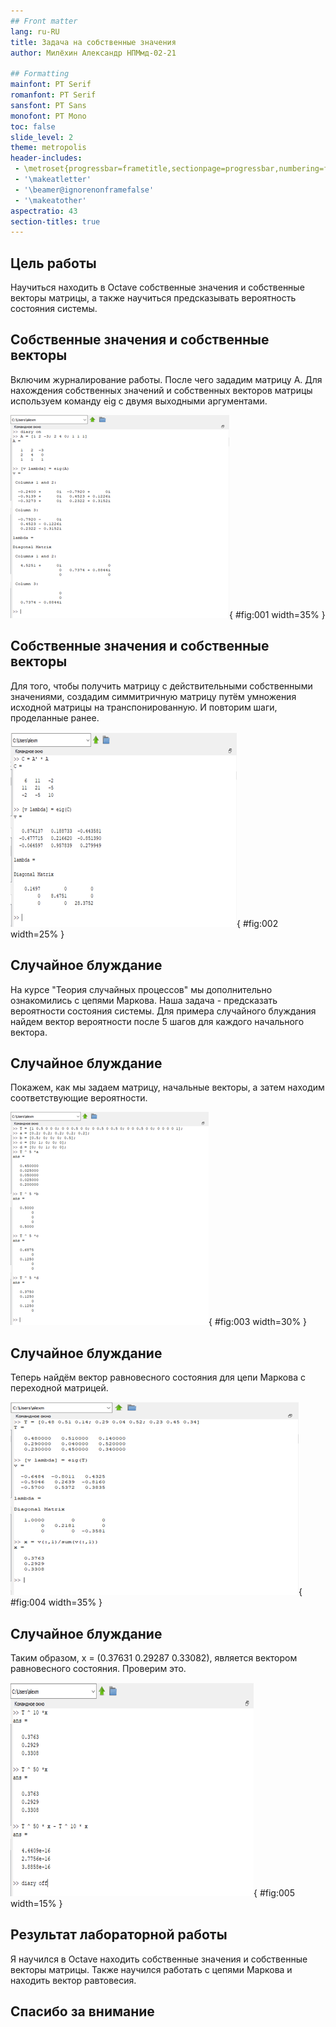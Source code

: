 ```yaml
---
## Front matter
lang: ru-RU
title: Задача на собственные значения
author: Милёхин Александр НПМмд-02-21

## Formatting
mainfont: PT Serif
romanfont: PT Serif
sansfont: PT Sans
monofont: PT Mono
toc: false
slide_level: 2
theme: metropolis
header-includes: 
 - \metroset{progressbar=frametitle,sectionpage=progressbar,numbering=fraction}
 - '\makeatletter'
 - '\beamer@ignorenonframefalse'
 - '\makeatother'
aspectratio: 43
section-titles: true
---
```


## Цель работы

Научиться находить в Octave собственные значения и собственные векторы матрицы, а также научиться предсказывать вероятность состояния системы.

## Собственные значения и собственные векторы

Включим журналирование работы. После чего зададим матрицу А. Для нахождения собственных значений и собственных векторов матрицы используем команду eig с двумя выходными аргументами.

![Собственные значения и векторы матрицы](image/1.png){ #fig:001 width=35% }

## Собственные значения и собственные векторы

Для того, чтобы получить матрицу с действительными собственными значениями, создадим симмитричную матрицу путём умножения исходной матрицы на транспонированную. И повторим шаги, проделанные ранее.

![Действительные собственные значения](image/2.png){ #fig:002 width=25% }

## Случайное блуждание

На курсе "Теория случайных процессов" мы дополнительно ознакомились с цепями Маркова. Наша задача - предсказать вероятности состояния системы. Для примера случайного блуждания найдем вектор вероятности после 5 шагов для каждого начального вектора.

## Случайное блуждание

Покажем, как мы задаем матрицу, начальные векторы, а затем находим соответствующие вероятности.

![Нахождение вероятностей](image/3.png){ #fig:003 width=30% }

## Случайное блуждание

Теперь найдём вектор равновесного состояния для цепи Маркова с переходной матрицей.

![Вектор равновесного состояния](image/4.png){ #fig:004 width=35% }

## Случайное блуждание

Таким образом, x = (0.37631  0.29287  0.33082), является вектором равновесного состояния. Проверим это.

![Проверка вектора равновесия](image/5.png){ #fig:005 width=15% }

## Результат лабораторной работы

Я научился в Octave находить собственные значения и собственные векторы матрицы. Также научился работать с цепями Маркова и находить вектор равтовесия.

## Спасибо за внимание